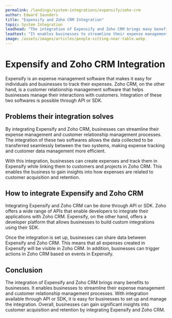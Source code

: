 ```yaml
---
permalink: /landings/system-integrations/expensify/zoho-crm
author: Edward Saunders
title: "Expensify and Zoho CRM Integration"
topic: System Integration
leadhead: "The integration of Expensify and Zoho CRM brings many benefits to businesses"
leadtext: "It enables businesses to streamline their expense management and customer relationship management processes. With integration available through API or SDK, it is easy for businesses to set up and manage the integration. Overall, businesses can gain significant insights into customer acquisition and retention by integrating Expensify and Zoho CRM."
image: /assets/images/articles/people-sitting-near-table.webp
---
```

<div class="arttext">	<h1>Expensify and Zoho CRM Integration</h1>
	<p>Expensify is an expense management software that makes it easy for individuals and businesses to track their expenses. Zoho CRM, on the other hand, is a customer relationship management software that helps businesses manage their interactions with customers. Integration of these two softwares is possible through API or SDK.</p>
	<h2>Problems their integration solves</h2>
	<p>By integrating Expensify and Zoho CRM, businesses can streamline their expense management and customer relationship management processes. The integration of these two softwares allows the data collected to be transferred seamlessly between the two systems, making expense tracking and customer data management more efficient.</p>
	<p>With this integration, businesses can create expenses and track them in Expensify while linking them to customers and projects in Zoho CRM. This enables the business to gain insights into how expenses are related to customer acquisition and retention.</p>
	<h2>How to integrate Expensify and Zoho CRM</h2>
	<p>Integrating Expensify and Zoho CRM can be done through API or SDK. Zoho offers a wide range of APIs that enable developers to integrate their applications with Zoho CRM. Expensify, on the other hand, offers a developer platform that allows businesses to build custom integrations using their SDK.</p>
	<p>Once the integration is set up, businesses can share data between Expensify and Zoho CRM. This means that all expenses created in Expensify will be visible in Zoho CRM. In addition, businesses can trigger actions in Zoho CRM based on events in Expensify.</p>
	<h2>Conclusion</h2>
	<p>The integration of Expensify and Zoho CRM brings many benefits to businesses. It enables businesses to streamline their expense management and customer relationship management processes. With integration available through API or SDK, it is easy for businesses to set up and manage the integration. Overall, businesses can gain significant insights into customer acquisition and retention by integrating Expensify and Zoho CRM.</p>
</div>